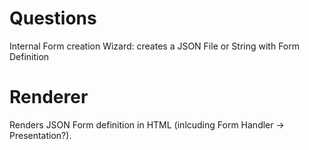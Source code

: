 # Questions

Internal Form creation Wizard: creates a JSON File or String with Form Definition

# Renderer

Renders JSON Form definition in HTML (inlcuding Form Handler -> Presentation?).
